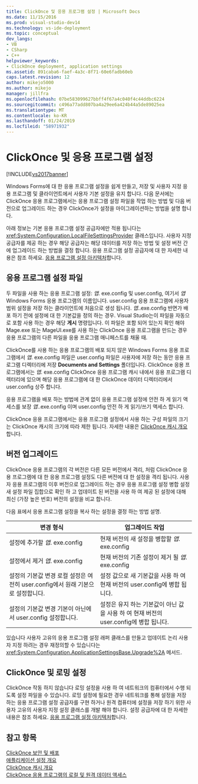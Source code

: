 ```yaml
---
title: ClickOnce 및 응용 프로그램 설정 | Microsoft Docs
ms.date: 11/15/2016
ms.prod: visual-studio-dev14
ms.technology: vs-ide-deployment
ms.topic: conceptual
dev_langs:
- VB
- CSharp
- C++
helpviewer_keywords:
- ClickOnce deployment, application settings
ms.assetid: 891caba6-faef-4a3c-8f71-60e6fadb60eb
caps.latest.revision: 12
author: mikejo5000
ms.author: mikejo
manager: jillfra
ms.openlocfilehash: 07be583099627bbff4f67a4c040f4c44ddbc6224
ms.sourcegitcommit: c496a77add807ba4a29ee6a424b44a5de89025ea
ms.translationtype: MT
ms.contentlocale: ko-KR
ms.lasthandoff: 01/24/2019
ms.locfileid: "58971932"
---
```

# <a name="clickonce-and-application-settings"></a>ClickOnce 및 응용 프로그램 설정
[!INCLUDE[vs2017banner](../includes/vs2017banner.md)]

Windows Forms에 대 한 응용 프로그램 설정을 쉽게 만들고, 저장 및 사용자 지정 응용 프로그램 및 클라이언트에서 사용자 기본 설정을 유지 합니다. 다음 문서에는 ClickOnce 응용 프로그램에서는 응용 프로그램 설정 파일을 작업 하는 방법 및 다음 버전으로 업그레이드 하는 경우 ClickOnce가 설정을 마이그레이션하는 방법을 설명 합니다.  
  
 아래 정보는 기본 응용 프로그램 설정 공급자에만 적용 됩니다는 <xref:System.Configuration.LocalFileSettingsProvider> 클래스입니다. 사용자 지정 공급자를 제공 하는 경우 해당 공급자는 해당 데이터를 저장 하는 방법 및 설정 버전 간에 업그레이드 하는 방법을 결정 합니다. 응용 프로그램 설정 공급자에 대 한 자세한 내용은 참조 하세요. [응용 프로그램 설정 아키텍처](http://msdn.microsoft.com/library/c8eb2ad0-fac6-4ea2-9140-675a4a44d562)합니다.  
  
## <a name="application-settings-files"></a>응용 프로그램 설정 파일  
 두 파일을 사용 하는 응용 프로그램 설정: *앱*. exe.config 및 user.config, 여기서 *앱* Windows Forms 응용 프로그램의 이름입니다. user.config 응용 프로그램에 사용자 범위 설정을 저장 하는 클라이언트에 처음으로 생성 됩니다. *앱*..exe.config 반면가 배포 하기 전에 설정에 대 한 기본값을 정의 하는 경우. Visual Studio는이 파일을 자동으로 포함 사용 하는 경우 해당 **게시** 명령입니다. 이 파일은 포함 되어 있는지 확인 해야 Mage.exe 또는 MageUI.exe를 사용 하는 ClickOnce 응용 프로그램을 만드는 경우 응용 프로그램의 다른 파일을 응용 프로그램 매니페스트를 채울 때.  
  
 ClickOnce를 사용 하는 응용 프로그램의 배포 되지 않은 Windows Forms 응용 프로그램에서 *앱*. exe.config 파일은 user.config 파일은 사용자에 저장 하는 동안 응용 프로그램 디렉터리에 저장 **Documents and Settings**  폴더입니다. ClickOnce 응용 프로그램에서는 *앱*. exe.config ClickOnce 응용 프로그램 캐시 내에서 응용 프로그램 디렉터리에 있으며 해당 응용 프로그램에 대 한 ClickOnce 데이터 디렉터리에서 user.config 상주 합니다.  
  
 응용 프로그램을 배포 하는 방법에 관계 없이 응용 프로그램 설정에 안전 하 게 읽기 액세스를 보장 *앱*..exe.config 이며 user.config 안전 하 게 읽기/쓰기 액세스 합니다.  
  
 ClickOnce 응용 프로그램에서는 응용 프로그램 설정에서 사용 하는 구성 파일의 크기는 ClickOnce 캐시의 크기에 따라 제한 됩니다. 자세한 내용은 [ClickOnce 캐시 개요](../deployment/clickonce-cache-overview.md)합니다.  
  
## <a name="version-upgrades"></a>버전 업그레이드  
 ClickOnce 응용 프로그램의 각 버전은 다른 모든 버전에서 격리, 처럼 ClickOnce 응용 프로그램에 대 한 응용 프로그램 설정도 다른 버전에 대 한 설정을 격리 됩니다. 사용자 응용 프로그램의 이후 버전으로 업그레이드 하는 경우 응용 프로그램 설정 병합 설정 새 설정 파일 집합으로 확인 하 고 업데이트 된 버전을 사용 하 여 제공 된 설정에 대해 최신 (가장 높은 번호) 버전의 설정을 비교 합니다.  
  
 다음 표에서 응용 프로그램 설정을 복사 하는 설정을 결정 하는 방법 설명.  
  
|변경 형식|업그레이드 작업|  
|--------------------|--------------------|  
|설정에 추가할 *앱*. exe.config|현재 버전의 새 설정을 병합할 *앱*. exe.config|  
|설정에서 제거 *앱*. exe.config|현재 버전의 기존 설정이 제거 될 *앱*. exe.config|  
|설정의 기본값 변경 로컬 설정은 여전히 user.config에서 원래 기본으로 설정합니다.|설정 값으로 새 기본값을 사용 하 여 현재 버전의 user.config에 병합 됩니다.|  
|설정의 기본값 변경 기본이 아닌에서 user.config 설정합니다.|설정은 유지 하는 기본값이 아닌 값을 사용 하 여 현재 버전의 user.config에 병합 됩니다.|  
  
 있습니다 사용자 고유의 응용 프로그램 설정 래퍼 클래스를 만들고 업데이트 논리 사용자 지정 하려는 경우 재정의할 수 있습니다는 <xref:System.Configuration.ApplicationSettingsBase.Upgrade%2A> 메서드.  
  
## <a name="clickonce-and-roaming-settings"></a>ClickOnce 및 로밍 설정  
 ClickOnce 작동 하지 않습니다 로밍 설정을 사용 하 여 네트워크의 컴퓨터에서 수행 되도록 설정 파일을 수 있습니다. 로밍 설정에 필요한 경우 네트워크를 통해 설정을 저장 하는 응용 프로그램 설정 공급자를 구현 하거나 원격 컴퓨터에 설정을 저장 하기 위한 사용자 고유의 사용자 지정 설정 클래스를 개발 해야 합니다. 설정 공급자에 대 한 자세한 내용은 참조 하세요. [응용 프로그램 설정 아키텍처](http://msdn.microsoft.com/library/c8eb2ad0-fac6-4ea2-9140-675a4a44d562)합니다.  
  
## <a name="see-also"></a>참고 항목  
 [ClickOnce 보안 및 배포](../deployment/clickonce-security-and-deployment.md)   
 [애플리케이션 설정 개요](http://msdn.microsoft.com/library/0dd8bca5-a6bf-4ac4-8eec-5725d08b38dc)   
 [ClickOnce 캐시 개요](../deployment/clickonce-cache-overview.md)   
 [ClickOnce 응용 프로그램의 로컬 및 원격 데이터 액세스](../deployment/accessing-local-and-remote-data-in-clickonce-applications.md)
